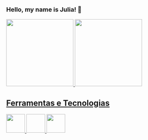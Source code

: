 ### Hello, my name is Julia! 👋

<!--
**jusantana1/jusantana1** is a ✨ _special_ ✨ repository because its `README.md` (this file) appears on your GitHub profile.

Here are some ideas to get you started:

- 🔭 I’m currently working on ...
- 🌱 I’m currently learning ...
- 👯 I’m looking to collaborate on ...
- 🤔 I’m looking for help with ...
- 💬 Ask me about ...
- 📫 How to reach me: ...
- 😄 Pronouns: ...
- ⚡ Fun fact: ...
-->
<div>
<a href="https://github.com/jusantana1">
<img loading="lazy" height="180em" src="https://github-readme-stats.vercel.app/api/top-langs/?username=jusantana1&layout=compact&langs_count=7&theme=dracula"/>
<img loading="lazy" height="180em" src="https://github-readme-stats.vercel.app/api?username=jusantana1&show_icons=true&theme=dracula&include_all_commits=true&count_private=true"/>
</div>

## Ferramentas e Tecnologias

<img loading="lazy" src="https://cdn.jsdelivr.net/gh/devicons/devicon/icons/git/git-original.svg" width="50" height="50"/> <img loading="lazy" scr="https://cdn.jsdelivr.net/gh/devicons/devicon/icons/linux/linux-plain.svg" width="50" height="50" /> <img loading="lazy" src="https://cdn.jsdelivr.net/gh/devicons/devicon/icons/python/python-original-wordmark.svg" width="50" height="50" />
          
            
          
